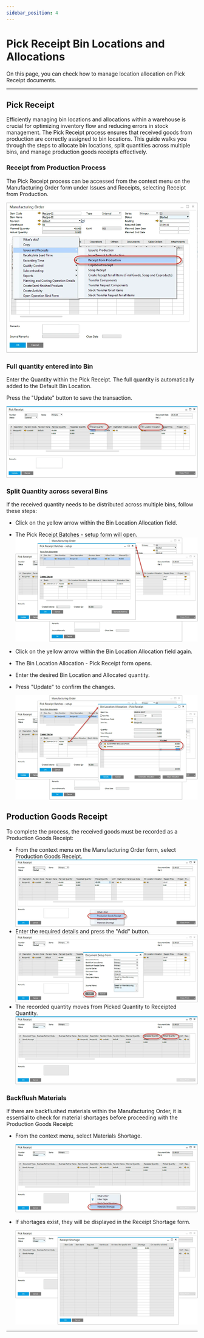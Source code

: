 ```yaml
---
sidebar_position: 4
---
```


# Pick Receipt Bin Locations and Allocations

On this page, you can check how to manage location allocation on Pick Receipt documents.

---

## Pick Receipt

Efficiently managing bin locations and allocations within a warehouse is crucial for optimizing inventory flow and reducing errors in stock management. The Pick Receipt process ensures that received goods from production are correctly assigned to bin locations. This guide walks you through the steps to allocate bin locations, split quantities across multiple bins, and manage production goods receipts effectively.

### Receipt from Production Process

The Pick Receipt process can be accessed from the context menu on the Manufacturing Order form under Issues and Receipts, selecting Receipt from Production.

![Receipt from Production Process](./media/pick-receipt-bin-locations-and-allocations/receipt-from-production.webp)

### Full quantity entered into Bin

Enter the Quantity within the Pick Receipt. The full quantity is automatically added to the Default Bin Location.

Press the "Update" button to save the transaction.

![Picked quantity](./media/pick-receipt-bin-locations-and-allocations/picked-quantity.webp)

### Split Quantity across several Bins

If the received quantity needs to be distributed across multiple bins, follow these steps:

- Click on the yellow arrow within the Bin Location Allocation field.
- The Pick Receipt Batches - setup form will open.
  ![Picked Receipt Batches](./media/pick-receipt-bin-locations-and-allocations/picked-receipt-batches.webp)
- Click on the yellow arrow within the Bin Location Allocation field again.
- The Bin Location Allocation - Pick Receipt form opens.
- Enter the desired Bin Location and Allocated quantity.
- Press "Update" to confirm the changes.

  ![Bin Locations](./media/pick-receipt-bin-locations-and-allocations/bin-locations.webp)

## Production Goods Receipt

To complete the process, the received goods must be recorded as a Production Goods Receipt:

- From the context menu on the Manufacturing Order form, select Production Goods Receipt.
  ![Production Goods Receipt](./media/pick-receipt-bin-locations-and-allocations/production-goods-receipt.webp)
- Enter the required details and press the "Add" button.
  ![Document Setup Form](./media/pick-receipt-bin-locations-and-allocations/document-setup-form.webp)
- The recorded quantity moves from Picked Quantity to Receipted Quantity.
  ![Receipted Quantity](./media/pick-receipt-bin-locations-and-allocations/receipted-quantity.webp)

### Backflush Materials

If there are backflushed materials within the Manufacturing Order, it is essential to check for material shortages before proceeding with the Production Goods Receipt:

- From the context menu, select Materials Shortage.

    ![Materials Shortage](./media/pick-receipt-bin-locations-and-allocations/materials-shortage.webp)

- If shortages exist, they will be displayed in the Receipt Shortage form.

    ![Receipt Shortage](./media/pick-receipt-bin-locations-and-allocations/receipt-shortage.webp)

---
